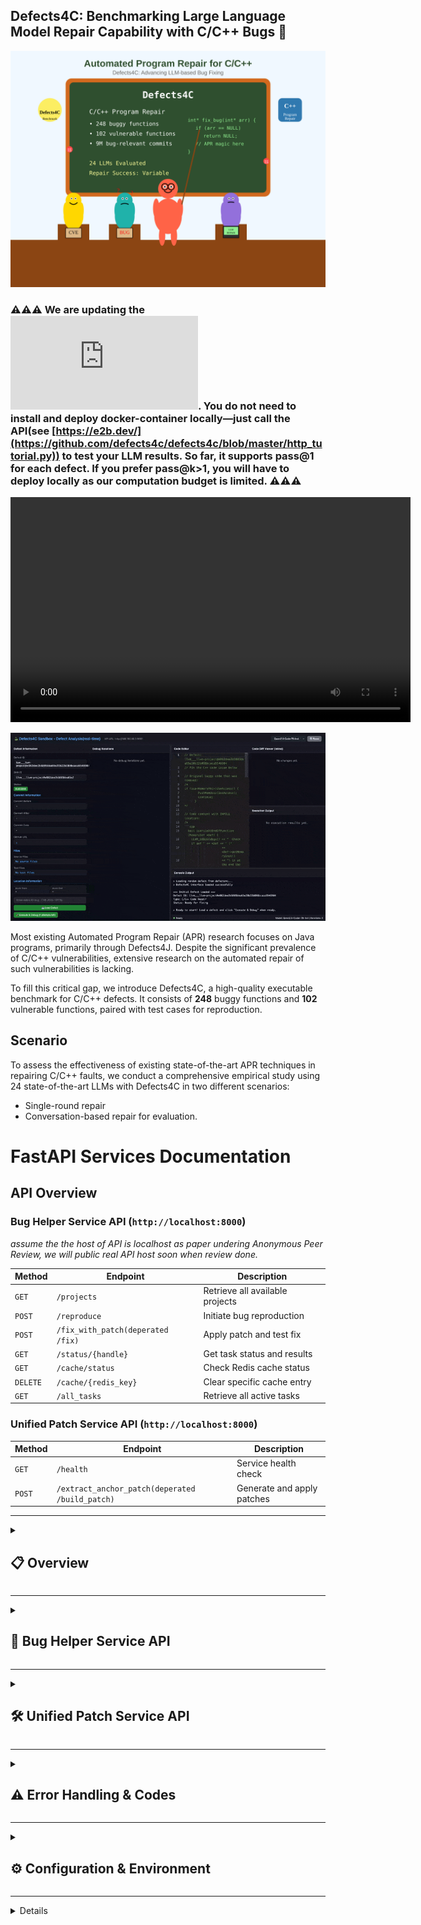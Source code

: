 ## Defects4C: Benchmarking Large Language Model Repair Capability with C/C++ Bugs 👋

![Project Illustration](project_manner.svg)

### ⚠️⚠️⚠️ We are updating the ![online platform](https://defects4c.github.io/python_sandbox.html). You do not need to install and deploy docker-container locally—just call the API(see [https://e2b.dev/](https://github.com/defects4c/defects4c/blob/master/http_tutorial.py)) to test your LLM results. So far, it supports pass@1 for each defect. If you prefer pass@k>1, you will have to deploy locally as our computation budget is limited. ⚠️⚠️⚠️

<video width="640" height="360" controls>
  <source src="assets/videos/record-video.webm" type="video/webm">
  Your browser does not support the video tag.
</video>

![preview](assets/videos/record-video.gif)


Most existing Automated Program Repair (APR) research focuses on Java programs, primarily through Defects4J. Despite the significant prevalence of C/C++ vulnerabilities, extensive research on the automated repair of such vulnerabilities is lacking.

To fill this critical gap, we introduce Defects4C, a high-quality executable benchmark for C/C++ defects. It consists of **248** buggy functions and **102** vulnerable functions, paired with test cases for reproduction.




## Scenario

To assess the effectiveness of existing state-of-the-art APR techniques in repairing C/C++ faults, we conduct a comprehensive empirical study using 24 state-of-the-art LLMs with Defects4C in two different scenarios:

  - Single-round repair
  - Conversation-based repair for evaluation. 


# FastAPI Services Documentation

## API Overview

### Bug Helper Service API (`http://localhost:8000`)

*assume the the host of API is localhost as paper undering Anonymous Peer Review, we will public real API host soon when review done.*

| Method | Endpoint | Description |
|--------|----------|-------------|
| `GET` | `/projects` | Retrieve all available projects |
| `POST` | `/reproduce` | Initiate bug reproduction |
| `POST` | `/fix_with_patch(deperated /fix)` | Apply patch and test fix |
| `GET` | `/status/{handle}` | Get task status and results |
| `GET` | `/cache/status` | Check Redis cache status |
| `DELETE` | `/cache/{redis_key}` | Clear specific cache entry |
| `GET` | `/all_tasks` | Retrieve all active tasks |

### Unified Patch Service API (`http://localhost:8000`)
| Method | Endpoint | Description |
|--------|----------|-------------|
| `GET` | `/health` | Service health check |
| `POST` | `/extract_anchor_patch(deperated /build_patch)` | Generate and apply patches |

---

<details>
<summary><h2>📋 Overview</h2></summary>

This document covers two complementary FastAPI services designed for comprehensive software bug workflows:

1. **Bug Helper Service** - Bug reproduction and fixing service with Redis caching
2. **Unified Patch Service** - Advanced patch generation and application service

Both services provide REST APIs for managing complete software bug workflows, from initial reproduction through patch generation and application.

</details>

---

<details>
<summary><h2>🔧 Bug Helper Service API</h2></summary>

The Bug Helper Service is a FastAPI-based service for reproducing and fixing software bugs with Redis-based caching support for improved performance and reliability.

**Base URL:** `http://localhost:8000`  
**Version:** 1.0.0

### Core Endpoints

<details>
<summary><h3>GET /projects</h3></summary>

```python
def get_projects():
    """
    Retrieve all available projects for bug reproduction.
    
    Returns:
        dict: Dictionary containing list of available project names
    
    Raises:
        HTTPException: 500 if projects cannot be loaded
    """
```

**Description:**
Retrieves a list of all available projects that can be used for bug reproduction and fixing. This endpoint requires no authentication and provides the foundation for other operations by listing valid project names.

**Input Parameters:**
- None required

**Output Format:**
- Type: `dict`
- Structure: `{"projects": List[str]}`

**Example:**

```bash
# Request
GET /projects
```

```json
{
  "projects": [
    "libxml2",
    "openssl", 
    "curl",
    "nginx",
    "apache"
  ]
}
```

</details>

<details>
<summary><h3>POST /reproduce</h3></summary>

```python
def reproduce_bug(bug_id: str, is_force_cleanup: bool = True):
    """
    Initiate bug reproduction for a specific bug ID.
    
    Args:
        bug_id (str): Bug identifier in format "project@commit_sha"
        is_force_cleanup (bool, optional): Force cleanup before reproduction. Defaults to True.
    
    Returns:
        dict: Dictionary containing task handle for status tracking
        
    Raises:
        HTTPException: 400 if bug_id format is invalid
        HTTPException: 404 if project not found
        HTTPException: 500 if reproduction fails to start
    """
```

**Description:**
Initiates bug reproduction for a specific bug ID. This endpoint queues a background task to reproduce the bug environment and run tests. The bug reproduction process includes environment setup, dependency installation, and test execution.

**Input Parameters:**
- `bug_id` (str, required): Bug identifier following "project@commit_sha" format
- `is_force_cleanup` (bool, optional): Whether to force cleanup before reproduction (default: true)

**Output Format:**
- Type: `dict`
- Structure: `{"handle": str}`

**Example:**

```bash
# Request
POST /reproduce
Content-Type: application/json
```

```json
{
  "bug_id": "libxml2@a1b2c3d4e5f6789012345678901234567890abcd",
  "is_force_cleanup": true
}
```

```json
{
  "handle": "abc123def456789012345678901234567890uvwx"
}
```

</details>

<details>
<summary><h3>POST /fix_with_patch or /fix</h3></summary>

```python
def fix_bug(bug_id: str, patch_path: str):
    """
    Apply a patch to fix a bug and test the fix.
    
    Args:
        bug_id (str): Bug identifier in format "project@commit_sha"
        patch_path (str): File system path to the patch file
    
    Returns:
        dict: Dictionary containing task handle and Redis key for status tracking
        
    Raises:
        HTTPException: 400 if bug_id format is invalid or patch_path doesn't exist
        HTTPException: 500 if patch application fails
    """
```

**Description:**
Applies a patch to fix a bug and tests the fix. This endpoint uses Redis caching to avoid redundant processing of the same patch. Results are cached based on the combination of bug_id and patch_path, making subsequent requests with identical parameters return immediately.

**Input Parameters:**
- `bug_id` (str, required): Bug identifier in "project@commit_sha" format
- `patch_path` (str, required): File system path to the patch file

**Output Format:**
- Type: `dict`
- Structure: `{"handle": str, "redis_key": str}`

**Example:**

```bash
# Request
POST /fix
Content-Type: application/json
```

```json
{
  "bug_id": "openssl@f1e2d3c4b5a6789012345678901234567890cdef",
  "patch_path": "/patches/openssl_security_fix_20241215.patch"
}
```

```json
{
  "handle": "cGF0Y2hfZjFlMmQzYzRiNWE2XzEyMzQ1Njc4LmxvZw==",
  "redis_key": "patch_f1e2d3c4b5a6_12345678.log"
}
```

</details>

<details>
<summary><h3>GET /status/{handle}</h3></summary>

```python
def get_task_status(handle: str):
    """
    Retrieve current status and results of a task.
    
    Args:
        handle (str): Task handle from /reproduce or /fix response
    
    Returns:
        dict: Task status information varying by operation type
        
    Raises:
        HTTPException: 404 if handle not found
        HTTPException: 500 if status retrieval fails
    """
```

**Description:**
Retrieves the current status and results of a task identified by its handle. Works for both reproduce and fix operations. The response format varies depending on the operation type and current status.

**Input Parameters:**
- `handle` (str, path parameter, required): Task handle from /reproduce or /fix response

**Output Format:**
- Type: `dict`
- Structure varies by operation type:
  - **Reproduce operations:** `{"bug_id": str, "sha": str, "status": str, "log_file": str, "result": dict}`
  - **Fix operations:** `{"bug_id": str, "status": str, "return_code": int, "fix_log": str, "fix_msg": str, "fix_status": str, "cached": bool}`

**Example:**

```bash
# Request
GET /status/cGF0Y2hfZjFlMmQzYzRiNWE2XzEyMzQ1Njc4LmxvZw==
```

```json
{
  "bug_id": "openssl@f1e2d3c4b5a6789012345678901234567890cdef",
  "sha": "f1e2d3c4b5a6789012345678901234567890cdef",
  "status": "completed",
  "return_code": 0,
  "fix_log": "Building project...\nApplying patch...\nRunning tests...\nAll tests passed.",
  "fix_msg": "Patch applied successfully",
  "fix_status": "All tests passed",
  "cached": false,
  "patch": "/patches/openssl_security_fix_20241215.patch",
  "redis_key": "patch_f1e2d3c4b5a6_12345678.log"
}
```

</details>

### Management Endpoints

<details>
<summary><h3>GET /cache/status</h3></summary>

```python
def get_cache_status():
    """
    Get Redis cache connection status and information.
    
    Returns:
        dict: Cache status information including connection state and Redis info
        
    Raises:
        HTTPException: 500 if cache status check fails
    """
```

**Description:**
Provides information about the Redis cache connection and status. Useful for monitoring and debugging cache-related issues. Returns connection state and Redis server information when available.

**Input Parameters:**
- None required

**Output Format:**
- Type: `dict`
- Structure: `{"redis_connected": bool, "redis_info": dict|null}`

**Example:**

```bash
# Request
GET /cache/status
```

```json
{
  "redis_connected": true,
  "redis_info": {
    "redis_version": "6.2.6",
    "used_memory": "2097152",
    "connected_clients": "3",
    "uptime_in_seconds": "7200",
    "total_commands_processed": "156"
  }
}
```

</details>

<details>
<summary><h3>DELETE /cache/{redis_key}</h3></summary>

```python
def clear_cache_entry(redis_key: str):
    """
    Remove a specific cache entry from Redis.
    
    Args:
        redis_key (str): Redis key to delete (from /fix response)
    
    Returns:
        dict: Deletion status and key information
        
    Raises:
        HTTPException: 404 if Redis key not found
        HTTPException: 500 if Redis not connected or deletion fails
    """
```

**Description:**
Removes a specific cache entry from Redis. This forces the next request with the same parameters to recalculate the result. Use with caution as this will trigger full recomputation on subsequent requests.

**Input Parameters:**
- `redis_key` (str, path parameter, required): Redis key to delete (obtained from /fix response)

**Output Format:**
- Type: `dict`
- Structure: `{"deleted": bool, "key": str}`

**Example:**

```bash
# Request
DELETE /cache/patch_f1e2d3c4b5a6_12345678.log
```

```json
{
  "deleted": true,
  "key": "patch_f1e2d3c4b5a6_12345678.log"
}
```

</details>

<details>
<summary><h3>GET /all_tasks</h3></summary>

```python
def get_all_tasks():
    """
    Retrieve all active tasks from memory and Redis.
    
    Returns:
        dict: All active tasks keyed by handle
        
    Raises:
        HTTPException: 500 if task retrieval fails
    """
```

**Description:**
Retrieves all active tasks from both in-memory storage (reproduce operations) and Redis (fix operations). Useful for monitoring and debugging. Each task object contains the same fields as returned by `/status/{handle}`.

**Input Parameters:**
- None required

**Output Format:**
- Type: `dict`
- Structure: `{handle: task_object, ...}`

**Example:**

```bash
# Request
GET /all_tasks
```

```json
{
  "abc123def456": {
    "bug_id": "libxml2@a1b2c3d4e5f6789012345678901234567890abcd",
    "sha": "a1b2c3d4e5f6789012345678901234567890abcd",
    "status": "completed",
    "log_file": "/logs/a1b2c3d4e5f6_reproduce_abc123def456.log",
    "result": {
      "log_file": "/logs/a1b2c3d4e5f6_reproduce_abc123def456.log",
      "return_code": 0
    }
  },
  "xyz789uvw012": {
    "bug_id": "openssl@f1e2d3c4b5a6789012345678901234567890cdef",
    "status": "running",
    "patch": "/patches/openssl_security_fix_20241215.patch",
    "cached": false
  }
}
```

</details>

</details>

---

<details>
<summary><h2>🛠️ Unified Patch Service API</h2></summary>

The Unified Patch Service provides advanced patch generation and application capabilities with support for multiple patch formats, strategies, and intelligent code extraction from LLM responses.

**Base URL:** `http://localhost:8000`  
**Version:** 1.0.0

### Core Endpoints

<details>
<summary><h3>GET /health</h3></summary>

```python
def health_check():
    """
    Health check endpoint for service monitoring.
    
    Returns:
        dict: Service health status and version information
    """
```

**Description:**
Health check endpoint to verify service availability and provide basic service information. Returns service status for monitoring and load balancing purposes.

**Input Parameters:**
- None required

**Output Format:**
- Type: `dict`
- Structure: `{"status": str, "service": str, "version": str}`

**Example:**

```bash
# Request
GET /health
```

```json
{
  "status": "healthy",
  "service": "Patch Service",
  "version": "1.0.0"
}
```

</details>

<details>
<summary><h3>POST /extract_anchor_patch</h3></summary>

```python
def write_patch(bug_id: str, llm_response: str, method: str = "prefix", generate_diff: bool = True, persist_flag: bool = False):
    """
    Generate and apply patches using various strategies.
    
    Args:
        bug_id (str): Bug identifier in format "project@commit_sha"
        llm_response (str): LLM-generated patch content (inline code or unified diff)
        method (str, optional): Patch application method. Defaults to "prefix".
        generate_diff (bool, optional): Whether to generate diff files. Defaults to True.
        persist_flag (bool, optional): Whether to save files persistently. Defaults to False.
    
    Returns:
        WritePatchResponse: Comprehensive patch generation results
        
    Raises:
        HTTPException: 400 for various validation and processing errors
    """
```

**Description:**
Core endpoint for processing LLM responses and generating patches. Supports multiple patch application methods including direct replacement, unified diff application, and prefix-based patching. The service automatically detects the input format and selects appropriate processing strategies. This endpoint extracts code from markdown responses, applies the patch using the specified method, and generates both the patched file and a git diff.

**Input Parameters:**

| Field | Type | Required | Default | Description |
|-------|------|----------|---------|-------------|
| `bug_id` | `string` | ✅ Yes | - | Bug identifier in format "project@sha" |
| `llm_response` | `string` | ✅ Yes | - | LLM response containing code or diff |
| `method` | `string` | ❌ No | `"prefix"` | Patch application method |
| `generate_diff` | `boolean` | ❌ No | `true` | Whether to generate git diff patch file |
| `persist_flag` | `boolean` | ❌ No | `false` | Save files persistently vs temporary files |

**Patch Methods:**
- **`diff`**: Apply unified diff format patches
- **`inline`**: Extract code from markdown and apply directly
- **`inline+meta`**: Apply unified diff with metadata context
- **`direct`**: Direct replacement of function body
- **`prefix`**: Prefix-based replacement with context

**Output Format:**
- Type: `WritePatchResponse`
- Structure: Complex object with patch results, file paths, and metadata

**Response Fields:**

| Field | Type | Description |
|-------|------|-------------|
| `success` | `boolean` | Whether patch operation succeeded |
| `md5_hash` | `string` | MD5 hash of patch content |
| `patch_content` | `string` | Generated git diff content |
| `bug_id` | `string` | Original bug identifier |
| `sha` | `string` | Git commit SHA |
| `fix_p` | `string` | Path to generated fix file |
| `fix_p_diff` | `string` | Path to generated patch file |
| `func_start_byte` | `integer` | Start byte position of modified function |
| `func_end_byte` | `integer` | End byte position of modified function |
| `content` | `string` | Raw patch content applied |
| `error` | `string` | Error message (if success=false) |
| `error_code` | `string` | Structured error code (if success=false) |

**Example:**

```bash
# Request
POST /extract_anchor_patch
Content-Type: application/json
```

```json
{
  "bug_id": "libxml2@a1b2c3d4e5f6789012345678901234567890abcd",
  "llm_response": "```cpp\nint validateInput(const char* input) {\n    if (!input || strlen(input) == 0) {\n        return 0;\n    }\n    \n    // Additional validation logic\n    for (size_t i = 0; i < strlen(input); i++) {\n        if (!isalnum(input[i]) && input[i] != '_') {\n            return 0;\n        }\n    }\n    \n    return 1;\n}\n```",
  "method": "direct",
  "generate_diff": true,
  "persist_flag": false
}
```

**Success Response:**
```json
{
  "success": true,
  "md5_hash": "5d41402abc4b2a76b9719d911017c592",
  "patch_content": "diff --git a/src/validation.cpp b/src/validation.cpp\nindex 1234567..abcdefg 100644\n--- a/src/validation.cpp\n+++ b/src/validation.cpp\n@@ -15,8 +15,18 @@ int validateInput(const char* input) {\n-    return input != NULL;\n+    if (!input || strlen(input) == 0) {\n+        return 0;\n+    }\n+    \n+    // Additional validation logic\n+    for (size_t i = 0; i < strlen(input); i++) {\n+        if (!isalnum(input[i]) && input[i] != '_') {\n+            return 0;\n+        }\n+    }\n+    \n+    return 1;\n }",
  "bug_id": "libxml2@a1b2c3d4e5f6789012345678901234567890abcd",
  "sha": "a1b2c3d4e5f6789012345678901234567890abcd",
  "fix_p": "/tmp/patches/tmp_xyz123.cpp",
  "fix_p_diff": "/tmp/patches/tmp_xyz123.patch",
  "func_start_byte": 450,
  "func_end_byte": 485,
  "content": "int validateInput(const char* input) {\n    if (!input || strlen(input) == 0) {\n        return 0;\n    }\n    \n    // Additional validation logic\n    for (size_t i = 0; i < strlen(input); i++) {\n        if (!isalnum(input[i]) && input[i] != '_') {\n            return 0;\n        }\n    }\n    \n    return 1;\n}\n"
}
```

**Error Response:**
```json
{
  "success": false,
  "error": "Bug ID libxml2@invalid not found in guidance data",
  "error_code": "err_bug_id_not_in_guidance",
  "md5_hash": null,
  "patch_content": null,
  "bug_id": null,
  "sha": null,
  "fix_p": null,
  "fix_p_diff": null,
  "func_start_byte": null,
  "func_end_byte": null,
  "content": null
}
```

</details>

</details>

---

<details>
<summary><h2>⚠️ Error Handling & Codes</h2></summary>

Both services implement comprehensive error handling with structured error responses for better debugging and integration.

### Bug Helper Service Error Codes

- **400**: Invalid input parameters
  - Invalid bug_id format
  - Missing or invalid patch_path
- **404**: Resource not found
  - Handle not found
  - Redis key not found
  - Project not found
- **500**: Internal server errors
  - Redis connection issues
  - Process execution failures
  - Task management errors

### Unified Patch Service Error Codes

| Error Code | Description |
|------------|-------------|
| `err_extract_code_fail` | Failed to extract code from markdown |
| `err_invalid_bug_id_format` | Bug ID format is invalid (should be "project@sha") |
| `err_guidance_not_loaded` | Guidance data not loaded at startup |
| `err_bug_id_not_in_guidance` | Bug ID not found in guidance database |
| `err_record_not_found` | Metadata record not found |
| `err_src_content_not_cached` | Source file content not available in cache |
| `err_context_mismatch_byte_range` | Patch context doesn't match source file |
| `err_no_patch_content_identified` | Unable to identify patch content |
| `err_patch_file_creation_failed` | Failed to create patch file |

### Error Response Format

**Bug Helper Service:**
```json
{
  "detail": "Error message describing the issue"
}
```

**Unified Patch Service:**
```json
{
  "detail": {
    "error_code": "err_invalid_bug_id_format",
    "message": "bug_id must be 'project@sha', got: invalid_format"
  }
}
```

</details>

---

<details>
<summary><h2>⚙️ Configuration & Environment</h2></summary>

### Bug Helper Service Configuration

Environment variables and settings:
- Redis connection parameters
- Task timeout settings
- Logging configuration
- Project directory paths

### Unified Patch Service Configuration

| Variable | Default | Description |
|----------|---------|-------------|
| `SRC_DIR` | `/src` | Source directory for input data |
| `SRC_OUT` | `/out` | Output directory for results |
| `META_DIR` | `/src/projects` | Metadata directory |
| `PATCH_OUTPUT_DIR` | `/patches/` | Persistent patch output directory |
| `PATCH_OUTPUT_BEFORE_DIR` | `/tmp/patches_before` | Temporary patch directory |

### Data Loading (Patch Service)

The service loads several data sources at startup:

1. **Metadata**: Bug information from JSON files in `/src/projects/**`
2. **Guidance**: CSV file with function locations and metadata
3. **Source Content**: Source file contents from JSONL format
4. **Prompt Content**: LLM prompt templates with infill markers

</details>

---

<details>
